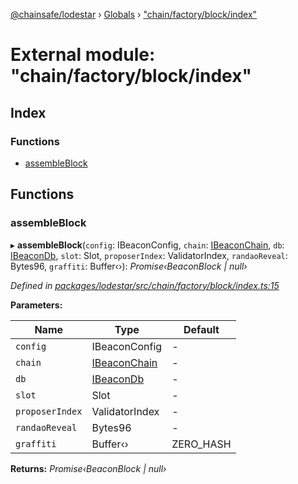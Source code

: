 [@chainsafe/lodestar](../README.md) › [Globals](../globals.md) › ["chain/factory/block/index"](_chain_factory_block_index_.md)

# External module: "chain/factory/block/index"

## Index

### Functions

* [assembleBlock](_chain_factory_block_index_.md#assembleblock)

## Functions

###  assembleBlock

▸ **assembleBlock**(`config`: IBeaconConfig, `chain`: [IBeaconChain](../interfaces/_chain_interface_.ibeaconchain.md), `db`: [IBeaconDb](../interfaces/_db_api_beacon_interface_.ibeacondb.md), `slot`: Slot, `proposerIndex`: ValidatorIndex, `randaoReveal`: Bytes96, `graffiti`: Buffer‹›): *Promise‹BeaconBlock | null›*

*Defined in [packages/lodestar/src/chain/factory/block/index.ts:15](https://github.com/ChainSafe/lodestar/blob/77c37bfb8/packages/lodestar/src/chain/factory/block/index.ts#L15)*

**Parameters:**

Name | Type | Default |
------ | ------ | ------ |
`config` | IBeaconConfig | - |
`chain` | [IBeaconChain](../interfaces/_chain_interface_.ibeaconchain.md) | - |
`db` | [IBeaconDb](../interfaces/_db_api_beacon_interface_.ibeacondb.md) | - |
`slot` | Slot | - |
`proposerIndex` | ValidatorIndex | - |
`randaoReveal` | Bytes96 | - |
`graffiti` | Buffer‹› | ZERO_HASH |

**Returns:** *Promise‹BeaconBlock | null›*
